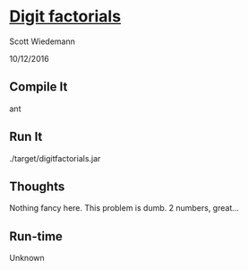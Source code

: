 [Digit factorials](http://projecteuler.net/problem=34)
====================
Scott Wiedemann

10/12/2016

Compile It
----------
ant


Run It
------
./target/digitfactorials.jar

Thoughts
--------
Nothing fancy here.  This problem is dumb.  2 numbers, great...

Run-time
--------
Unknown
